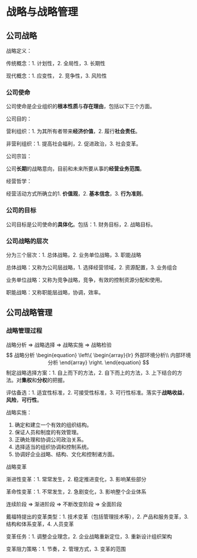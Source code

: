  # 战略与战略管理



## 公司战略

战略定义：

传统概念：1. 计划性，2. 全局性，3. 长期性

现代概念：1. 应变性， 2. 竞争性，3. 风险性



### 公司使命

公司使命是企业组织的**根本性质**与**存在理由**，包括以下三个方面。

公司目的：

营利组织：1. 为其所有者带来**经济价值**，2. 履行**社会责任**。

非营利组织：1. 提高社会福利，2. 促进政治，3. 社会变革。



公司宗旨：

公司**长期**的战略意向，目前和未来所要从事的**经营业务范围**。



经营哲学：

经营活动方式所确立的1. **价值观**，2. **基本信念**，3. **行为准则**。



### 公司的目标

公司目标是公司使命的**具体化**。包括：1. 财务目标，2. 战略目标。



### 公司战略的层次

分为三个层次：1. 总体战略，2. 业务单位战略，3. 职能战略

总体战略：又称为公司层战略，1. 选择经营领域，2. 资源配置，3. 业务组合

业务单位战略：又称为竞争战略，竞争，有效的控制资源分配和使用。

职能战略：又称职能层战略，协调，效率。



## 公司战略管理

### 战略管理过程

战略分析 => 战略选择 => 战略实施 => 战略检验
$$
战略分析
\begin{equation}
\left\{
	\begin{array}{lr}
	外部环境分析\\
	内部环境分析
	\end{array}
\right.
\end{equation}
$$
制定战略选择方案：1. 自上而下的方法，2. 自下而上的方法，3. 上下结合的方法。对**集权**和**分权**的把握。

评估备选：1. 适宜性标准，2. 可接受性标准，3. 可行性标准。落实于**战略收益**，**风险**，**可行性**。

战略实施：

1. 确定和建立一个有效的组织结构。
2. 保证人员和制度的有效管理。
3. 正确处理和协调公司政治关系。
4. 选择适当的组织协调和控制系统。
5. 协调好企业战略、结构、文化和控制诸方面。



战略变革

渐进性变革：1. 常常发生，2. 稳定推进变化，3. 影响某些部分

革命性变革：1. 不常发生，2. 急剧变化，3. 影响整个企业体系



连续阶段 => 渐进阶段 => 不断改变阶段 => 全面阶段



戴福特提出的变革类型：1. 技术变革（包括管理技术等），2. 产品和服务变革，3. 结构和体系变革，4. 人员变革

变革任务：1. 调整企业理念，2. 企业战略重新定位，3. 重新设计组织架构

变革阻力策略：1. 节奏，2. 管理方式，3. 变革的范围
